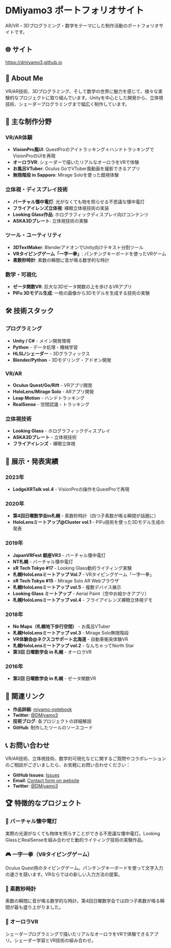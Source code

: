 # DMiyamo3 ポートフォリオサイト

AR/VR・3Dプログラミング・数学をテーマにした制作活動のポートフォリオサイトです。

## 🌐 サイト

https://dmiyamo3.github.io

## 👋 About Me

VR/AR技術、3Dプログラミング、そして数学の世界に魅力を感じて、様々な実験的なプロジェクトに取り組んでいます。Unityを中心とした開発から、立体視技術、シェーダープログラミングまで幅広く制作しています。

## 🎯 主な制作分野

### VR/AR体験
- **VisionPro風UI**: QuestProのアイトラッキング＋ハンドトラッキングでVisionProのUIを再現
- **オーロラVR**: シェーダーで描いたリアルなオーロラをVRで体験
- **お風呂VTuber**: Oculus GoでVTuber風動画を撮影できるアプリ
- **無限階段 in Sapporo**: Mirage Soloを使った錯視体験

### 立体視・ディスプレイ技術
- **バーチャル懐中電灯**: 光がなくても物を照らせる不思議な懐中電灯
- **フライアイレンズ立体視**: 裸眼立体視技術の実装
- **Looking Glass作品**: ホログラフィックディスプレイ向けコンテンツ
- **ASKA3Dプレート**: 立体視技術の実験

### ツール・ユーティリティ
- **3DTextMaker**: BlenderアドオンでUnity向けテキスト分割ツール
- **VRタイピングゲーム「一字一拳」**: パンチングキーボードを使ったVRゲーム
- **素数秒時計**: 素数の瞬間に音が鳴る数学的な時計

### 数学・可視化
- **ゼータ関数VR**: 巨大な3Dゼータ関数の上を歩けるVRアプリ
- **PIFu 3Dモデル生成**: 一枚の画像から3Dモデルを生成する技術の実験

## 🛠️ 技術スタック

### プログラミング
- **Unity / C#** - メイン開発環境
- **Python** - データ処理・機械学習
- **HLSL/シェーダー** - 3Dグラフィックス
- **Blender/Python** - 3Dモデリング・アドオン開発

### VR/AR
- **Oculus Quest/Go/Rift** - VRアプリ開発
- **HoloLens/Mirage Solo** - ARアプリ開発
- **Leap Motion** - ハンドトラッキング
- **RealSense** - 空間認識・トラッキング

### 立体視技術
- **Looking Glass** - ホログラフィックディスプレイ
- **ASKA3Dプレート** - 立体視技術
- **フライアイレンズ** - 裸眼立体視

## 🎪 展示・発表実績

### 2023年
- **LodgeXRTalk vol.4** - VisionProの操作をQuestProで再現

### 2020年
- **第4回日曜数学会in札幌** - 素数秒時計（四つ子素数が鳴る瞬間が話題に）
- **HoloLensミートアップ@Cluster vol.1** - PIFu技術を使った3Dモデル生成の発表

### 2019年
- **JapanVRFest 銀座VR3** - バーチャル懐中電灯
- **NT札幌** - バーチャル懐中電灯
- **xR Tech Tokyo #17** - Looking Glass動的ライティング実験
- **札幌HoloLensミートアップ Vol.7** - VRタイピングゲーム「一字一拳」
- **xR Tech Tokyo #15** - Mirage Solo AR Webブラウザ
- **札幌HoloLensミートアップ vol.5** - 複数デバイス展示
- **Looking Glass ミートアップ** - Aerial Paint（空中お絵かきアプリ）
- **札幌HoloLensミートアップ vol.4** - フライアイレンズ裸眼立体視デモ

### 2018年
- **No Maps（札幌地下歩行空間）** - お風呂VTuber
- **札幌HoloLensミートアップ vol.3** - Mirage Solo無限階段
- **VR体験会@ネクスコサポート北海道** - 自動車衝突体験VR
- **札幌HoloLensミートアップ vol.2** - なんちゃってNorth Star
- **第3回 日曜数学会 in 札幌** - オーロラVR

### 2016年
- **第2回 日曜数学会 in 札幌** - ゼータ関数VR

## 🔗 関連リンク

- **作品詳細**: [miyamo-notebook](https://github.com/dmiyamo3/miyamo-notebook/blob/master/works.md)
- **Twitter**: [@DMiyamo3](https://twitter.com/DMiyamo3)
- **技術ブログ**: 各プロジェクトの詳細解説
- **GitHub**: 制作したツールのソースコード

## 📞 お問い合わせ

VR/AR技術、立体視技術、数学的可視化などに関するご質問やコラボレーションのご相談がございましたら、お気軽にお問い合わせください：

- **GitHub Issues**: [Issues](https://github.com/dmiyamo3/dmiyamo3.github.io/issues)
- **Email**: [Contact form on website](https://dmiyamo3.github.io)
- **Twitter**: [@DMiyamo3](https://twitter.com/DMiyamo3)

## 🏆 特徴的なプロジェクト

### 🌟 バーチャル懐中電灯
実際の光源がなくても物体を照らすことができる不思議な懐中電灯。Looking GlassとRealSenseを組み合わせた動的ライティング技術の実験作品。

### 🎮 一字一拳（VRタイピングゲーム）
Oculus Quest用のタイピングゲーム。パンチングキーボードを使って文字入力の速さを競います。VRならではの新しい入力方法の提案。

### 🔢 素数秒時計
素数の瞬間に音が鳴る数学的な時計。第4回日曜数学会では四つ子素数が鳴る瞬間が最も盛り上がりました。

### 🌌 オーロラVR
シェーダープログラミングで描いたリアルなオーロラをVRで体験できるアプリ。シェーダー学習とVR技術の組み合わせ。
